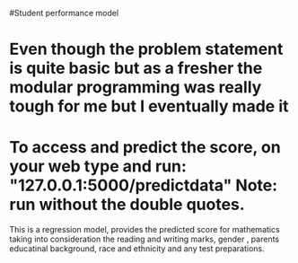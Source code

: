 #Student performance model 
<h1> Even though the problem statement is quite basic but as a fresher the modular programming was really tough for me but I eventually made it </h1>
<h1> To access and predict the score, on your web type and run: "127.0.0.1:5000/predictdata" Note: run without the double quotes.</h1>
<p> This is a regression model, provides the predicted score for mathematics taking into consideration the reading and writing marks, gender , parents educatinal background, race and ethnicity and any test preparations. </p>
